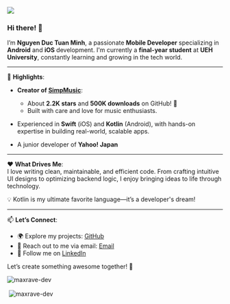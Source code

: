![](https://hit.yhype.me/github/profile?user_id=113747128)
### Hi there! 👋  
I’m **Nguyen Duc Tuan Minh**, a passionate **Mobile Developer** specializing in **Android** and **iOS** development. I'm currently a **final-year student** at **UEH University**, constantly learning and growing in the tech world.  

---

🌟 **Highlights**:  
- **Creator of [SimpMusic](https://github.com/maxrave-dev/SimpMusic)**:  
  - About **2.2K stars** and **500K downloads** on GitHub! 🚀  
  - Built with care and love for music enthusiasts.  

- Experienced in **Swift** (iOS) and **Kotlin** (Android), with hands-on expertise in building real-world, scalable apps.  
- A junior developer of **Yahoo! Japan** 

---

❤️ **What Drives Me**:  
I love writing clean, maintainable, and efficient code. From crafting intuitive UI designs to optimizing backend logic, I enjoy bringing ideas to life through technology.  

💡 Kotlin is my ultimate favorite language—it’s a developer's dream!  

---

📫 **Let’s Connect**:  
- 🌍 Explore my projects: [GitHub](https://github.com/maxrave-dev)  
- 💬 Reach out to me via email: [Email](ndtminh2608@gmail.com)  
- 📱 Follow me on [LinkedIn](https://www.linkedin.com/in/maxrave/)  

Let’s create something awesome together! 🚀
<p align="left"> <img src="https://komarev.com/ghpvc/?username=maxrave-dev&label=Profile%20views&color=0e75b6&style=flat" alt="maxrave-dev" /> </p>
<p>&nbsp;<img align="center" src="https://github-readme-stats.vercel.app/api?username=maxrave-dev&show_icons=true&locale=en" alt="maxrave-dev" /></p>
